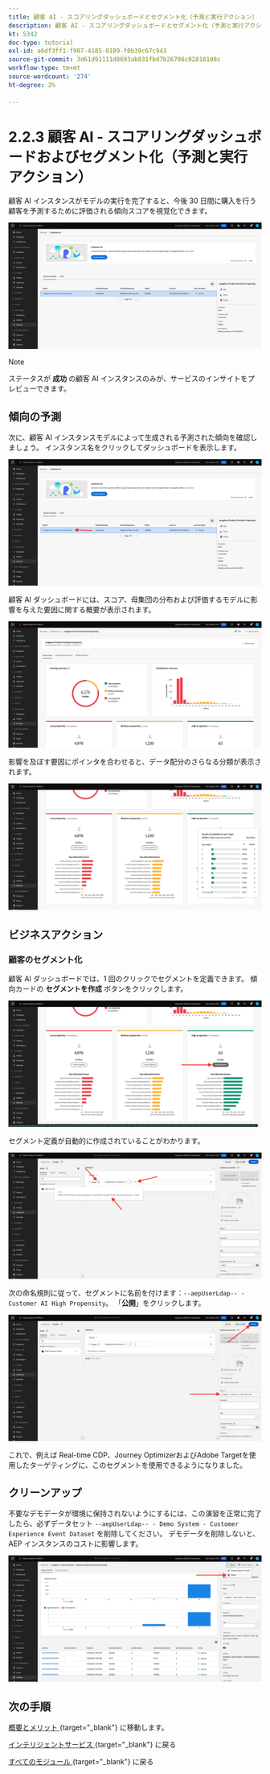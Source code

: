 ```yaml
---
title: 顧客 AI - スコアリングダッシュボードとセグメント化（予測と実行アクション）
description: 顧客 AI - スコアリングダッシュボードとセグメント化（予測と実行アクション）
kt: 5342
doc-type: tutorial
exl-id: a6df3ff1-f907-4185-8189-f0b39c67c943
source-git-commit: 3d61d91111d8693ab031fbd7b26706c02818108c
workflow-type: tm+mt
source-wordcount: '274'
ht-degree: 3%

---
```


# 2.2.3 顧客 AI - スコアリングダッシュボードおよびセグメント化（予測と実行アクション）

顧客 AI インスタンスがモデルの実行を完了すると、今後 30 日間に購入を行う顧客を予測するために評価される傾向スコアを視覚化できます。

![AI](./images/caiinstancesummary1.png)

>[!NOTE]
>
>ステータスが **成功** の顧客 AI インスタンスのみが、サービスのインサイトをプレビューできます。

## 傾向の予測

次に、顧客 AI インスタンスモデルによって生成される予測された傾向を確認しましょう。 インスタンス名をクリックしてダッシュボードを表示します。

![AI](./images/caimodels1.png)

顧客 AI ダッシュボードには、スコア、母集団の分布および評価するモデルに影響を与えた要因に関する概要が表示されます。

![AI の説明 ](./images/caidescription.png)

影響を及ぼす要因にポインタを合わせると、データ配分のさらなる分類が表示されます。

![ 影響要因 ](./images/caiinfluencefactors.png)

## ビジネスアクション

### 顧客のセグメント化

顧客 AI ダッシュボードでは、1 回のクリックでセグメントを定義できます。 傾向カードの **セグメントを作成** ボタンをクリックします。

![セグメントの作成](./images/caiinfluencefactors1.png)

セグメント定義が自動的に作成されていることがわかります。

![ セグメントルール ](./images/caicreatesegment.png)

次の命名規則に従って、セグメントに名前を付けます：`--aepUserLdap-- - Customer AI High Propensity`。 「**公開**」をクリックします。

![ セグメントルール ](./images/caicreatesegment1.png)

これで、例えば Real-time CDP、Journey OptimizerおよびAdobe Targetを使用したターゲティングに、このセグメントを使用できるようになりました。

## クリーンアップ

不要なデモデータが環境に保持されないようにするには、この演習を正常に完了したら、必ずデータセット `--aepUserLdap-- - Demo System - Customer Experience Event Dataset` を削除してください。 デモデータを削除しないと、AEP インスタンスのコストに影響します。

![プロファイル](./images/cleanup.png)

## 次の手順

[ 概要とメリット ](./summary.md){target="_blank"} に移動します。

[ インテリジェントサービス ](./intelligent-services.md){target="_blank"} に戻る

[ すべてのモジュール ](./../../../../overview.md){target="_blank"} に戻る
